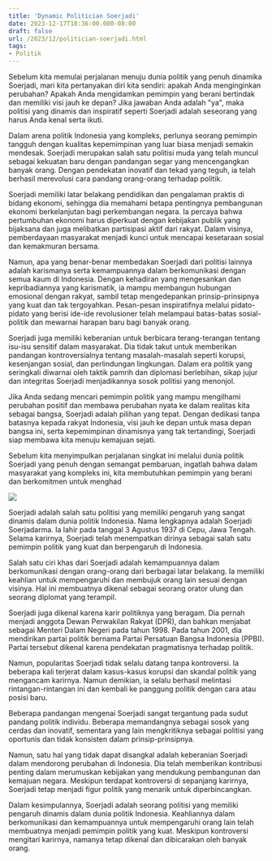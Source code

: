 ```yaml
---
title: 'Dynamic Politician Soerjadi'
date: 2023-12-17T18:36:00.000-08:00
draft: false
url: /2023/12/politician-soerjadi.html
tags: 
- Politik
---
```


  

Sebelum kita memulai perjalanan menuju dunia politik yang penuh dinamika Soerjadi, mari kita pertanyakan diri kita sendiri: apakah Anda menginginkan perubahan? Apakah Anda mengidamkan pemimpin yang berani bertindak dan memiliki visi jauh ke depan? Jika jawaban Anda adalah "ya", maka politisi yang dinamis dan inspiratif seperti Soerjadi adalah seseorang yang harus Anda kenal serta ikuti.

  

Dalam arena politik Indonesia yang kompleks, perlunya seorang pemimpin tangguh dengan kualitas kepemimpinan yang luar biasa menjadi semakin mendesak. Soerjadi merupakan salah satu politisi muda yang telah muncul sebagai kekuatan baru dengan pandangan segar yang mencengangkan banyak orang. Dengan pendekatan inovatif dan tekad yang teguh, ia telah berhasil merevolusi cara pandang orang-orang terhadap politik.

  

Soerjadi memiliki latar belakang pendidikan dan pengalaman praktis di bidang ekonomi, sehingga dia memahami betapa pentingnya pembangunan ekonomi berkelanjutan bagi perkembangan negara. Ia percaya bahwa pertumbuhan ekonomi harus diperkuat dengan kebijakan publik yang bijaksana dan juga melibatkan partisipasi aktif dari rakyat. Dalam visinya, pemberdayaan masyarakat menjadi kunci untuk mencapai kesetaraan sosial dan kemakmuran bersama.

  

Namun, apa yang benar-benar membedakan Soerjadi dari politisi lainnya adalah karismanya serta kemampuannya dalam berkomunikasi dengan semua kaum di Indonesia. Dengan kehadiran yang mengesankan dan kepribadiannya yang karismatik, ia mampu membangun hubungan emosional dengan rakyat, sambil tetap mengedepankan prinsip-prinsipnya yang kuat dan tak tergoyahkan. Pesan-pesan inspiratifnya melalui pidato-pidato yang berisi ide-ide revolusioner telah melampaui batas-batas sosial-politik dan mewarnai harapan baru bagi banyak orang.

  

Soerjadi juga memiliki keberanian untuk berbicara terang-terangan tentang isu-isu sensitif dalam masyarakat. Dia tidak takut untuk memberikan pandangan kontroversialnya tentang masalah-masalah seperti korupsi, kesenjangan sosial, dan perlindungan lingkungan. Dalam era politik yang seringkali diwarnai oleh taktik pamrih dan diplomasi berlebihan, sikap jujur ​​dan integritas Soerjadi menjadikannya sosok politisi yang menonjol.

  

Jika Anda sedang mencari pemimpin politik yang mampu mengilhami perubahan positif dan membawa perubahan nyata ke dalam realitas kita sebagai bangsa, Soerjadi adalah pilihan yang tepat. Dengan dedikasi tanpa batasnya kepada rakyat Indonesia, visi jauh ke depan untuk masa depan bangsa ini, serta kepemimpinan dinamisnya yang tak tertandingi, Soerjadi siap membawa kita menuju kemajuan sejati.

  

Sebelum kita menyimpulkan perjalanan singkat ini melalui dunia politik Soerjadi yang penuh dengan semangat pembaruan, ingatlah bahwa dalam masyarakat yang kompleks ini, kita membutuhkan pemimpin yang berani dan berkomitmen untuk menghad

  

![](https://www.rtlnieuws.nl/sites/default/files/content/images/rtllnlegacy/2018/d3/1510573504_169GAST-WIBISOERJADI-(BP_29859082).jpg)

  

Soerjadi adalah salah satu politisi yang memiliki pengaruh yang sangat dinamis dalam dunia politik Indonesia. Nama lengkapnya adalah Soerjadi Soerjadarma. Ia lahir pada tanggal 3 Agustus 1937 di Cepu, Jawa Tengah. Selama karirnya, Soerjadi telah menempatkan dirinya sebagai salah satu pemimpin politik yang kuat dan berpengaruh di Indonesia.

  

Salah satu ciri khas dari Soerjadi adalah kemampuannya dalam berkomunikasi dengan orang-orang dari berbagai latar belakang. Ia memiliki keahlian untuk mempengaruhi dan membujuk orang lain sesuai dengan visinya. Hal ini membuatnya dikenal sebagai seorang orator ulung dan seorang diplomat yang terampil.

  

Soerjadi juga dikenal karena karir politiknya yang beragam. Dia pernah menjadi anggota Dewan Perwakilan Rakyat (DPR), dan bahkan menjabat sebagai Menteri Dalam Negeri pada tahun 1998. Pada tahun 2001, dia mendirikan partai politik bernama Partai Persatuan Bangsa Indonesia (PPBI). Partai tersebut dikenal karena pendekatan pragmatisnya terhadap politik.

  

Namun, popularitas Soerjadi tidak selalu datang tanpa kontroversi. Ia beberapa kali terjerat dalam kasus-kasus korupsi dan skandal politik yang mengancam karirnya. Namun demikian, ia selalu berhasil melintasi rintangan-rintangan ini dan kembali ke panggung politik dengan cara atau posisi baru.

  

Beberapa pandangan mengenai Soerjadi sangat tergantung pada sudut pandang politik individu. Beberapa memandangnya sebagai sosok yang cerdas dan inovatif, sementara yang lain mengkritiknya sebagai politisi yang oportunis dan tidak konsisten dalam prinsip-prinsipnya.

  

Namun, satu hal yang tidak dapat disangkal adalah keberanian Soerjadi dalam mendorong perubahan di Indonesia. Dia telah memberikan kontribusi penting dalam merumuskan kebijakan yang mendukung pembangunan dan kemajuan negara. Meskipun terdapat kontroversi di sepanjang karirnya, Soerjadi tetap menjadi figur politik yang menarik untuk diperbincangkan.

  

Dalam kesimpulannya, Soerjadi adalah seorang politisi yang memiliki pengaruh dinamis dalam dunia politik Indonesia. Keahliannya dalam berkomunikasi dan kemampuannya untuk mempengaruhi orang lain telah membuatnya menjadi pemimpin politik yang kuat. Meskipun kontroversi mengitari karirnya, namanya tetap dikenal dan dibicarakan oleh banyak orang.
